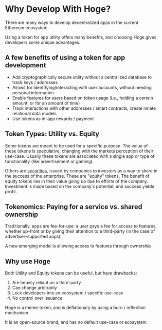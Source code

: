 # Why Develop With Hoge?

There are many ways to develop decentralized apps in the current Ethereum ecosystem.  

Using a token for app utility offers many benefits, and choosing Hoge gives developers some unique advantages.
 
## A few benefits of using a token for app development

- Add cryptographically secure utility without a centralized database to track keys / addresses
- Allows for identifying/interacting with user accounts, without needing personal information
- Enable features for users based on token usage (i.e., holding a certain amount, or for an amount of time)
- Track interactions with other addresses / smart contracts, create innate relational data models
- Use tokens as in-app rewards / payment

## Token Types: Utility vs. Equity

Some tokens are meant to be used for a specific purpose.  The value of these tokens is speculative, changing with the markets perception of their use-case.  Usually these tokens are associated with a single app or type of functionality (like advertisement or gaming).

Others are [securities](https://www.investopedia.com/terms/h/howey-test.asp#:~:text=The%20Howey%20Test%20refers%20to,Securities%20Exchange%20Act%20of%201934), issued by companies to investors as a way to share in the success of the enterprise.  These are "equity" tokens.  The benefit of equity tokens lies in their value going up due to efforts of the company.  Investment is made based on the company's potential, and success yields profit.

## Tokenomics: Paying for a service vs. shared ownership

Traditionally, apps are fee-for-use: a user pays a fee for access to features, whether up-front or by giving their attention to a third-party (in the case of advertiser-supported apps).

A new emerging model is allowing access to features through ownership


## Why use Hoge

Both Utility and Equity tokens can be useful, but have drawbacks:

1. Are heavily reliant on a third-party
2. Can change arbitrarily
3. Lock developers into an ecosystem / specific use-case
4. No control over issuance

Hoge is a meme-token, and is deflationary by using a burn / reflection mechanism.  

It is an open-source brand, and has no default use-case or ecosystem.
